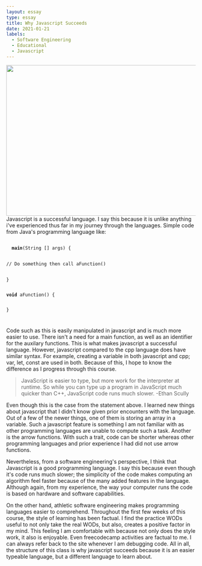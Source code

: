 ```yaml
---
layout: essay
type: essay
title: Why Javascript Succeeds
date: 2021-01-21
labels:
  - Software Engineering
  - Educational
  - Javascript
---
```

<img src="application-of-javascript.jpg" style="width:600px;height:400px;">
Javascript is a successful language. I say this because it is unlike anything i've experienced thus far in my journey through the languages. Simple code from Java's programming language like:
<p><code>
  <b>main</b>(String [] args) {
  <p>// Do something then call aFunction()</p>
}
  
<p><b>void</b> aFunction() {

}</p>
</code></p>

Code such as this is easily manipulated in javascript and is much more easier to use. There isn't a need for a main function, as well as an identifier for the auxilary functions. This is what makes javascript a successful language. However, javascript compared to the cpp language does have similar syntax. For example, creating a variable in both javascript and cpp; var, let, const are used in both. Because of this, I hope to know the difference as I progress through this course.


<blockquote>JavaScript is easier to type, but more work for the interpreter at runtime. So while you can type up a program in JavaScript much quicker than C++, JavaScript code runs much slower.
-Ethan Scully</blockquote>
Even though this is the case from the statement above. I learned new things about javascript that I didn't know given prior encounters with the language. Out of a few of the newer things, one of them is storing an array in a variable. Such a javascript feature is something I am not familiar with as other programming languages are unable to compute such a task. Another is the arrow functions. With such a trait, code can be shorter whereas other programming languages and prior experience I had did not use arrow functions.

Nevertheless, from a software engineering's perspective, I think that Javascript is a good programming language. I say this because even though it's code runs much slower; the simplicity of the code makes computing an algorithm feel faster because of the many added features in the language. Although again, from my experience, the way your computer runs the code is based on hardware and software capabilities. 

On the other hand, athletic software engineering makes programming languages easier to comprehend. Throughout the first few weeks of this course, the style of learning has been factual. I find the practice WODs useful to not only take the real WODs, but also, creates a positive factor in my mind. This feeling I am comfortable with because not only does the style work, it also is enjoyable. Even freecodecamp activities are factual to me. I can always refer back to the site whenever I am debugging code. All in all, the structure of this class is why javascript succeeds because it is an easier typeable language, but a different language to learn about.
<br>
<br>
<br>
<br>
